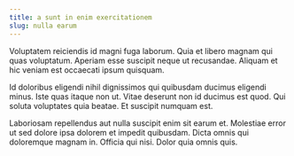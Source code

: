 ```yaml
---
title: a sunt in enim exercitationem
slug: nulla earum
---
```


Voluptatem reiciendis id magni fuga laborum. Quia et libero magnam qui quas voluptatum. Aperiam esse suscipit neque ut recusandae. Aliquam et hic veniam est occaecati ipsum quisquam.

Id doloribus eligendi nihil dignissimos qui quibusdam ducimus eligendi minus. Iste quas itaque non ut. Vitae deserunt non id ducimus est quod. Qui soluta voluptates quia beatae. Et suscipit numquam est.

Laboriosam repellendus aut nulla suscipit enim sit earum et. Molestiae error ut sed dolore ipsa dolorem et impedit quibusdam. Dicta omnis qui doloremque magnam in. Officia qui nisi. Dolor quia omnis quis.
